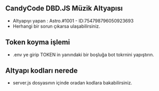 ## CandyCode DBD.JS Müzik Altyapısı

- Altyapıyı yapan : Astro.#1001 - ID:754798796050923693
- Herhangi bir sorun çıkarsa ulaşabilirsiniz.

## Token koyma işlemi

- .env ye girip TOKEN in yanındaki bir boşluğa bot tokrnini yapıştırın.

## Altyapı kodları nerede

- server.js dosyasının içinde oradan kodlara bakabilirsiniz.